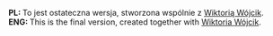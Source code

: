 <b>PL: </b>To jest ostateczna wersja, stworzona wspólnie z <a href="https://github.com/Kulencjusz">Wiktorią Wójcik</a>.<br /> 
<b>ENG: </b>This is the final version, created together with <a href="https://github.com/Kulencjusz">Wiktoria Wójcik</a>.<br />
